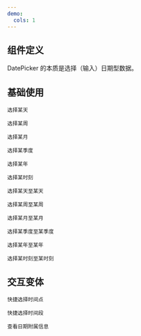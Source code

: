 ```yaml
---
demo:
  cols: 1
---
```


## 组件定义

DatePicker 的本质是选择（输入）日期型数据。

<BehaviorMap></BehaviorMap>

## 基础使用

<code src="./demo/design/pick-date.tsx" description="用于具体日期的选择。用户仅需要输入非常具体的日期信息时使用。">选择某天</code>

<code src="./demo/design/pick-week.tsx" description="用于周的选择。用户仅需输入年份 + 周信息时使用。">选择某周</code>

<code src="./demo/design/pick-month.tsx" description="用于月份的选择。用户仅需输入年份 + 月份信息时使用。">选择某月</code>

<code src="./demo/design/pick-quarter.tsx" description="用于季度的选择。用户仅需输入年份 + 季度信息时使用。">选择某季度</code>

<code src="./demo/design/pick-year.tsx" description="用于年的选择。用户仅需输入年份时使用。">选择某年</code>

<code src="./demo/design/pick-time.tsx" description="用于具体时刻的选择。用户需输入年份+月份+日期+时间信息时使用。">选择某时刻</code>

<code src="./demo/design/pick-date-range.tsx" description="用于具体日期范围的选择。">选择某天至某天</code>

<code src="./demo/design/pick-week-range.tsx" description="用于周范围的选择。">选择某周至某周</code>

<code src="./demo/design/pick-month-range.tsx" description="用于月范围的选择。">选择某月至某月</code>

<code src="./demo/design/pick-quarter-range.tsx" description="用于季度范围的选择。">选择某季度至某季度</code>

<code src="./demo/design/pick-year-range.tsx" description="用于年范围的选择。">选择某年至某年</code>

<code src="./demo/design/pick-time-range.tsx" description="用于具体时刻范围的选择。">选择某时刻至某时刻</code>

## 交互变体

<code src="./demo/design/preset-time.tsx" description="通过面板左侧区域提供的预置项，帮助用户快速完成时间点的选择。" tip="根据希克定律，建议快捷选项的个数不超过8个。">快捷选择时间点</code>

<code src="./demo/design/preset-range.tsx" description="通过面板左侧区域提供的预置项，帮助用户快速完成时间段的选择。" tip="根据希克定律，建议快捷选项的个数不超过8个。">快捷选择时间段</code>

<code src="./demo/design/date-extra-info.tsx" description="通过定义日期单元格内容及样式，为用户展示更多业务场景相关信息作为选择参考。">查看日期附属信息</code>
